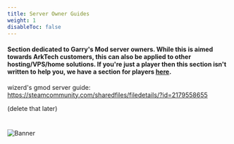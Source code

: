 ```yaml
---
title: Server Owner Guides
weight: 1
disableToc: false
---
```


#### Section dedicated to Garry's Mod server owners. While this is aimed towards ArkTech customers, this can also be applied to other hosting/VPS/home solutions. If you're just a player then this section isn't written to help you, we have a section for players [here](../players/).

wizerd's gmod server guide: https://steamcommunity.com/sharedfiles/filedetails/?id=2179558655

(delete that later)

#
![Banner](/images/fishy.gif)
